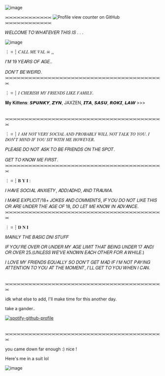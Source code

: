 ![image](https://github.com/user-attachments/assets/f52497cb-a5c8-49da-888e-55d722d70cfb)



⫘⫘⫘⫘⫘⫘⫘⫘⫘⫘⫘⫘ ![Profile view counter on GitHub](https://komarev.com/ghpvc/?username=R4INB0W6xSIEGE&color=999999&label=♱&style=plastic)    ⫘⫘⫘⫘⫘⫘⫘⫘⫘⫘⫘⫘



𝑊𝐸𝐿𝐶𝑂𝑀𝐸 𝑇𝑂 𝑊𝐻𝐴𝑇𝐸𝑉𝐸𝑅 𝑇𝐻𝐼𝑆 𝐼𝑆 . . .

![image](https://github.com/user-attachments/assets/06fd60b6-49e0-44fc-aba8-8221bf3abbc0)



⋮ ⌗ ┆ 𝐶𝐴𝐿𝐿 𝑀𝐸  𝑉𝐴𝐿  ☠︎︎ ,,

𝐼'𝑀 19 𝑌𝐸𝐴𝑅𝑆 𝑂𝐹 𝐴𝐺𝐸.. 

𝐷𝑂𝑁'𝑇 𝐵𝐸 𝑊𝐸𝐼𝑅𝐷.
ㅤㅤ⫘⫘⫘⫘⫘⫘⫘⫘⫘⫘⫘⫘⫘⫘⫘⫘⫘⫘⫘⫘⫘⫘⫘⫘⫘⫘⫘⫘⫘⫘⫘⫘⫘⫘⫘⫘⫘⫘⫘⫘⫘


⋮ ⌗ ┆ 𝐼 𝐶𝐻𝐸𝑅𝐼𝑆𝐻 𝑀𝑌 𝐹𝑅𝐼𝐸𝑁𝐷𝑆 𝐿𝐼𝐾𝐸 𝐹𝐴𝑀𝐼𝐿𝑌.

𝐌𝐲 𝐊𝐢𝐭𝐭𝐞𝐧𝐬: 𝙎𝙋𝙐𝙉𝙆𝙔, 𝙕𝙔𝙉, JAXZEN, 𝙄𝙏𝘼, 𝙎𝘼𝙎𝙐, 𝙍𝙊𝙆𝙄, 𝙇𝘼𝙒 >>>

ㅤㅤ⫘⫘⫘⫘⫘⫘⫘⫘⫘⫘⫘⫘⫘⫘⫘⫘⫘⫘⫘⫘⫘⫘⫘⫘⫘⫘⫘⫘⫘⫘⫘⫘⫘⫘⫘⫘⫘⫘⫘⫘⫘

⋮ ⌗ ┆ 𝐼 𝐴𝑀 𝑁𝑂𝑇 𝑉𝐸𝑅𝑌 𝑆𝑂𝐶𝐼𝐴𝐿 𝐴𝑁𝐷 𝑃𝑅𝑂𝐵𝐴𝐵𝐿𝑌 𝑊𝐼𝐿𝐿 𝑁𝑂𝑇 𝑇𝐴𝐿𝐾 𝑇𝑂 𝑌𝑂𝑈. 𝐼 𝐷𝑂𝑁'𝑇 𝑀𝐼𝑁𝐷 𝐼𝐹 𝑌𝑂𝑈 𝑆𝐼𝑇 𝑊𝐼𝑇𝐻 𝑀𝐸 𝐻𝑂𝑊𝐸𝑉𝐸𝑅.


𝑃𝐿𝐸𝐴𝑆𝐸 𝐷𝑂 𝑁𝑂𝑇 𝐴𝑆𝐾 𝑇𝑂 𝐵𝐸 𝐹𝑅𝐼𝐸𝑁𝐷𝑆 𝑂𝑁 𝑇𝐻𝐸 𝑆𝑃𝑂𝑇. 

𝐺𝐸𝑇 𝑇𝑂 𝐾𝑁𝑂𝑊 𝑀𝐸 𝐹𝐼𝑅𝑆𝑇.
ㅤㅤ⫘⫘⫘⫘⫘⫘⫘⫘⫘⫘⫘⫘⫘⫘⫘⫘⫘⫘⫘⫘⫘⫘⫘⫘⫘⫘⫘⫘⫘⫘⫘⫘⫘⫘⫘⫘⫘⫘⫘⫘⫘


⋮ ⌗ ┆ 𝐁 𝐘 𝐈 : 

𝐼 𝐻𝐴𝑉𝐸 𝑆𝑂𝐶𝐼𝐴𝐿 𝐴𝑁𝑋𝐼𝐸𝑇𝑌, 𝐴𝐷𝐷/𝐴𝐷𝐻𝐷, 𝐴𝑁𝐷 𝑇𝑅𝐴𝑈𝑀𝐴.


𝐼 𝑀𝐴𝐾𝐸 𝐸𝑋𝑃𝐿𝐼𝐶𝐼𝑇/18+ 𝐽𝑂𝐾𝐸𝑆 𝐴𝑁𝐷 𝐶𝑂𝑀𝑀𝐸𝑁𝑇𝑆, 𝐼𝐹 𝑌𝑂𝑈 𝐷𝑂 𝑁𝑂𝑇 𝐿𝐼𝐾𝐸 𝑇𝐻𝐼𝑆 𝑂𝑅 𝐴𝑅𝐸 𝑈𝑁𝐷𝐸𝑅 𝑇𝐻𝐸 𝐴𝐺𝐸 𝑂𝐹 18, 𝐷𝑂 𝐿𝐸𝑇 𝑀𝐸 𝐾𝑁𝑂𝑊 𝐼𝑁 𝐴𝐷𝑉𝐴𝑁𝐶𝐸.
ㅤㅤ⫘⫘⫘⫘⫘⫘⫘⫘⫘⫘⫘⫘⫘⫘⫘⫘⫘⫘⫘⫘⫘⫘⫘⫘⫘⫘⫘⫘⫘⫘⫘⫘⫘⫘⫘⫘⫘⫘⫘⫘⫘


⋮ ⌗ ┆ 𝐃 𝐍 𝐈

𝑀𝐴𝐼𝑁𝐿𝑌 𝑇𝐻𝐸 𝐵𝐴𝑆𝐼𝐶 𝐷𝑁𝐼 𝑆𝑇𝑈𝐹𝐹 

𝐼𝐹 𝑌𝑂𝑈'𝑅𝐸 𝑂𝑉𝐸𝑅 𝑂𝑅 𝑈𝑁𝐷𝐸𝑅 𝑀𝑌 𝐴𝐺𝐸 𝐿𝐼𝑀𝐼𝑇 𝑇𝐻𝐴𝑇 𝐵𝐸𝐼𝑁𝐺 𝑈𝑁𝐷𝐸𝑅 17 𝐴𝑁𝐷/𝑂𝑅 𝑂𝑉𝐸𝑅 25.(𝑈𝑁𝐿𝐸𝑆𝑆 𝑊𝐸'𝑉𝐸 𝐾𝑁𝑂𝑊𝑁 𝐸𝐴𝐶𝐻 𝑂𝑇𝐻𝐸𝑅 𝐹𝑂𝑅 𝐴 𝑊𝐻𝐼𝐿𝐸.) 

𝐼 𝐿𝑂𝑉𝐸 𝑀𝑌 𝐹𝑅𝐼𝐸𝑁𝐷𝑆 𝐸𝑄𝑈𝐴𝐿𝐿𝑌 𝑆𝑂 𝐷𝑂𝑁'𝑇 𝐺𝐸𝑇 𝑀𝐴𝐷 𝐼𝐹 𝐼'𝑀 𝑁𝑂𝑇 𝑃𝐴𝑌𝐼𝑁𝐺 𝐴𝑇𝑇𝐸𝑁𝑇𝐼𝑂𝑁 𝑇𝑂 𝑌𝑂𝑈 𝐴𝑇 𝑇𝐻𝐸 𝑀𝑂𝑀𝐸𝑁𝑇, 𝐼'𝐿𝐿 𝐺𝐸𝑇 𝑇𝑂 𝑌𝑂𝑈 𝑊𝐻𝐸𝑁 𝐼 𝐶𝐴𝑁.

ㅤㅤ⫘⫘⫘⫘⫘⫘⫘⫘⫘⫘⫘⫘⫘⫘⫘⫘⫘⫘⫘⫘⫘⫘⫘⫘⫘⫘⫘⫘⫘⫘⫘⫘⫘⫘⫘⫘⫘⫘⫘⫘⫘

idk what else to add, I'll make time for this another day.

take a gander..

[![spotify-github-profile](https://spotify-github-profile.kittinanx.com/api/view?uid=31nj3gvhibbvbewawrfpuagxxiuu&cover_image=true&theme=default&show_offline=false&background_color=121212&interchange=false)](https://github.com/kittinan/spotify-github-profile)




ㅤㅤ⫘⫘⫘⫘⫘⫘⫘⫘⫘⫘⫘⫘⫘⫘⫘⫘⫘⫘⫘⫘⫘⫘⫘⫘⫘⫘⫘⫘⫘⫘⫘⫘⫘⫘⫘⫘⫘⫘⫘⫘⫘

you came down far enough :) nice !

Here's me in a suit lol

![image](https://github.com/user-attachments/assets/3e3be113-4d2f-4e22-aeca-5f3fe5f03d64)
